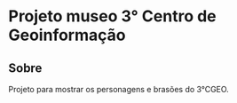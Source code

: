 # Projeto museo 3° Centro de Geoinformação

## Sobre
Projeto para mostrar os personagens e brasões do 3°CGEO.
